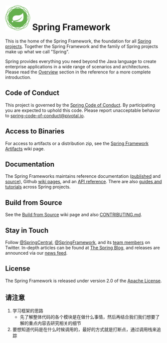 # <img src="src/docs/asciidoc/images/spring-framework.png" width="80" height="80"> Spring Framework

This is the home of the Spring Framework, the foundation for all
[Spring projects](https://spring.io/projects). Together the Spring Framework and the family of Spring projects make up what we call "Spring". 

Spring provides everything you need beyond the Java language to create enterprise
applications in a wide range of scenarios and architectures. Please read the
[Overview](https://docs.spring.io/spring/docs/current/spring-framework-reference/overview.html#spring-introduction)
section in the reference for a more complete introduction.

## Code of Conduct

This project is governed by the [Spring Code of Conduct](CODE_OF_CONDUCT.adoc).
By participating you are expected to uphold this code.
Please report unacceptable behavior to spring-code-of-conduct@pivotal.io.

## Access to Binaries

For access to artifacts or a distribution zip, see the
[Spring Framework Artifacts](https://github.com/spring-projects/spring-framework/wiki/Spring-Framework-Artifacts)
wiki page.

## Documentation

The Spring Frameworks maintains reference documentation
([published](http://docs.spring.io/spring-framework/docs/current/spring-framework-reference/) and
[source](src/docs/asciidoc)),
Github [wiki pages](https://github.com/spring-projects/spring-framework/wiki), and an
[API reference](http://docs.spring.io/spring-framework/docs/current/javadoc-api/).
There are also [guides and tutorials](https://spring.io/guides) across Spring projects.

## Build from Source

See the [Build from Source](https://github.com/spring-projects/spring-framework/wiki/Build-from-Source)
wiki page and also [CONTRIBUTING.md](CONTRIBUTING.md).

## Stay in Touch

Follow [@SpringCentral](https://twitter.com/springcentral),
[@SpringFramework](https://twitter.com/springframework), and its
[team members](https://twitter.com/springframework/lists/team/members) on Twitter.
In-depth articles can be found at [The Spring Blog](http://spring.io/blog/),
and releases are announced via our [news feed](http://spring.io/blog/category/news).

## License

The Spring Framework is released under version 2.0 of the
[Apache License](http://www.apache.org/licenses/LICENSE-2.0).

## 请注意
1. 学习框架的思路
   + 先了解整体代码的各个模块是在做什么事情，然后再结合我们我们想要了解的重点内容去研究相关的细节
2. 要想知道代码是在什么时候调用的，最好的方式就是打断点，通过调用栈来追踪